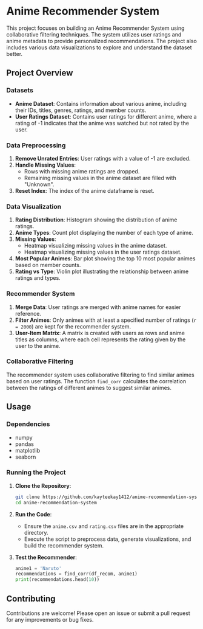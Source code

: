 # Anime Recommender System

This project focuses on building an Anime Recommender System using collaborative filtering techniques. The system utilizes user ratings and anime metadata to provide personalized recommendations. The project also includes various data visualizations to explore and understand the dataset better.

## Project Overview

### Datasets

- **Anime Dataset**: Contains information about various anime, including their IDs, titles, genres, ratings, and member counts.
- **User Ratings Dataset**: Contains user ratings for different anime, where a rating of -1 indicates that the anime was watched but not rated by the user.

### Data Preprocessing

1. **Remove Unrated Entries**: User ratings with a value of -1 are excluded.
2. **Handle Missing Values**:
    - Rows with missing anime ratings are dropped.
    - Remaining missing values in the anime dataset are filled with "Unknown".
3. **Reset Index**: The index of the anime dataframe is reset.

### Data Visualization

1. **Rating Distribution**: Histogram showing the distribution of anime ratings.
2. **Anime Types**: Count plot displaying the number of each type of anime.
3. **Missing Values**:
    - Heatmap visualizing missing values in the anime dataset.
    - Heatmap visualizing missing values in the user ratings dataset.
4. **Most Popular Animes**: Bar plot showing the top 10 most popular animes based on member counts.
5. **Rating vs Type**: Violin plot illustrating the relationship between anime ratings and types.

### Recommender System

1. **Merge Data**: User ratings are merged with anime names for easier reference.
2. **Filter Animes**: Only animes with at least a specified number of ratings (`r = 2000`) are kept for the recommender system.
3. **User-Item Matrix**: A matrix is created with users as rows and anime titles as columns, where each cell represents the rating given by the user to the anime.

### Collaborative Filtering

The recommender system uses collaborative filtering to find similar animes based on user ratings. The function `find_corr` calculates the correlation between the ratings of different animes to suggest similar animes.

## Usage

### Dependencies

- numpy
- pandas
- matplotlib
- seaborn

### Running the Project

1. **Clone the Repository**:
    ```sh
    git clone https://github.com/kayteekay1412/anime-recommendation-system.git
    cd anime-recommendation-system
    ```

2. **Run the Code**:
    - Ensure the `anime.csv` and `rating.csv` files are in the appropriate directory.
    - Execute the script to preprocess data, generate visualizations, and build the recommender system.

3. **Test the Recommender**:
    ```python
    anime1 = 'Naruto'
    recommendations = find_corr(df_recom, anime1)
    print(recommendations.head(10))
    ```

## Contributing

Contributions are welcome! Please open an issue or submit a pull request for any improvements or bug fixes.
